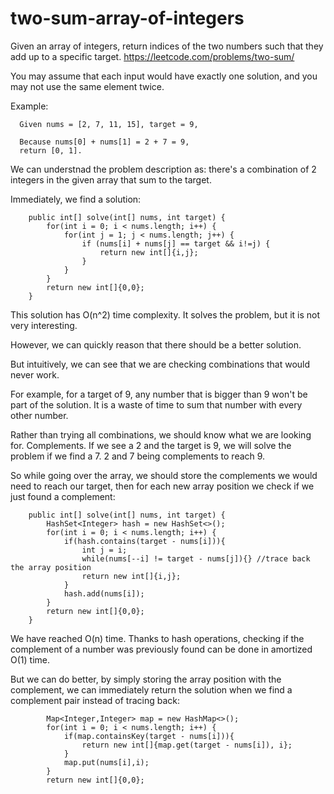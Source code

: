 # two-sum-array-of-integers
Given an array of integers, return indices of the two numbers such that they add up to a specific target. https://leetcode.com/problems/two-sum/ 

You may assume that each input would have exactly one solution, and you may not use the same element twice.

Example:
```
  Given nums = [2, 7, 11, 15], target = 9,

  Because nums[0] + nums[1] = 2 + 7 = 9,
  return [0, 1].
```

We can understnad the problem description as: there's a combination of 2 integers in the given array that sum to the target.

Immediately, we find a solution:

```
    public int[] solve(int[] nums, int target) {
        for(int i = 0; i < nums.length; i++) {
            for(int j = 1; j < nums.length; j++) {
                if (nums[i] + nums[j] == target && i!=j) {
                    return new int[]{i,j};
                }
            }
        }
        return new int[]{0,0};
    }
```

This solution has O(n^2) time complexity. It solves the problem, but it is not very interesting.

However, we can quickly reason that there should be a better solution. 

But intuitively, we can see that we are checking combinations that would never work.

For example, for a target of 9, any number that is bigger than 9 won't be part of the solution. It is a waste of time to sum that number with every other number.

Rather than trying all combinations, we should know what we are looking for. Complements. If we see a 2 and the target is 9, we will solve the problem if we find a 7. 2 and 7 being complements to reach 9.

So while going over the array, we should store the complements we would need to reach our target, then for each new array position we check if we just found a complement:

```
    public int[] solve(int[] nums, int target) {
        HashSet<Integer> hash = new HashSet<>();
        for(int i = 0; i < nums.length; i++) {
            if(hash.contains(target - nums[i])){
                int j = i;
                while(nums[--i] != target - nums[j]){} //trace back the array position
                return new int[]{i,j};
            }
            hash.add(nums[i]);
        }
        return new int[]{0,0};
    }
```

We have reached O(n) time. Thanks to hash operations, checking if the complement of a number was previously found can be done in amortized O(1) time. 

But we can do better, by simply storing the array position with the complement, we can immediately return the solution when we find a complement pair instead of tracing back:


```
        Map<Integer,Integer> map = new HashMap<>();
        for(int i = 0; i < nums.length; i++) {
            if(map.containsKey(target - nums[i])){
                return new int[]{map.get(target - nums[i]), i};
            }
            map.put(nums[i],i);
        }
        return new int[]{0,0};
```
